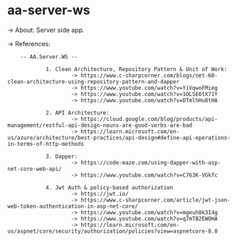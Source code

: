 # aa-server-ws

-> About: Server side app.

-> References:

		-- AA.Server.WS --

				1. Clean Architecture, Repository Pattern & Unit of Work: 
						-> https://www.c-sharpcorner.com/blogs/net-60-clean-architecture-using-repository-pattern-and-dapper
						-> https://www.youtube.com/watch?v=YiVqwoFMieg
						-> https://www.youtube.com/watch?v=1OLSE6tX71Y
						-> https://www.youtube.com/watch?v=DTmlhHu8tHA
						
				2. API Architecture:
						-> https://cloud.google.com/blog/products/api-management/restful-api-design-nouns-are-good-verbs-are-bad
						-> https://learn.microsoft.com/en-us/azure/architecture/best-practices/api-design#define-api-operations-in-terms-of-http-methods
						
				3. Dapper:
						-> https://code-maze.com/using-dapper-with-asp-net-core-web-api/
						-> https://www.youtube.com/watch?v=C763K-VGkfc
				
				4. Jwt Auth & policy-based authorization
						-> https://jwt.io/
						-> https://www.c-sharpcorner.com/article/jwt-json-web-token-authentication-in-asp-net-core/
						-> https://www.youtube.com/watch?v=mgeuh8k3I4g
						-> https://www.youtube.com/watch?v=q7mTB2EWOHA
						-> https://learn.microsoft.com/en-us/aspnet/core/security/authorization/policies?view=aspnetcore-8.0